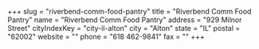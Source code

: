+++
slug = "riverbend-comm-food-pantry"
title = "Riverbend Comm Food Pantry"
name = "Riverbend Comm Food Pantry"
address = "929 Milnor Street"
cityIndexKey = "city-il-alton"
city = "Alton"
state = "IL"
postal = "62002"
website = ""
phone = "618 462-9841"
fax = ""
+++
